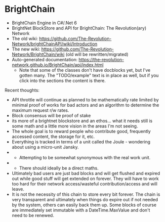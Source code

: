 # BrightChain
- BrightChain Engine in C#/.Net 6
- BrightNet BlockStore and API for BrightChain: The Revolution(ary) Network
- The old wiki: https://github.com/The-Revolution-Network/brightChainAPI/wiki/Introduction
- The new wiki: https://github.com/The-Revolution-Network/BrightChain/wiki (old will be rewritten/migrated)
- Auto-generated documentation: https://the-revolution-network.github.io/BrightChain/api/index.html
  - Note that some of the classes don't have docblocks yet, but I've gotten many. The "TODO/example" text is in place as well, but if you click into the sections the content is there.

Recent thoughts:
 - API throttle will continue as planned to be mathematically rate limited by minimal proof of works for bad actors and an algorithm to determine the maximum request r/w rates.
 - Block consensus will be proof of stake
 - its more of a brightnet blockstore and an ethos... what it needs still is some math and a little more vision in the areas I'm not seeing.
 - The whole goal is to reward people who contribute good, frequently accessed content, the storage for it, etc.
 - Everything is tracked in terms of a unit called the Joule - wondering about using a micro-unit Jansky.
 - - Attempting to be somewhat synonymous with the real work unit.
 - - There should ideally be a direct maths.
  - Ultimately bad users are just bad blocks and will get flushed and expired out while good stuff will get extended on forever. They will have to work too hard for their network access/wasteful contribution/access and will leave.
  - It is not the necessity of this chain to store every bit forever. The chain is very transparent and ultimately when things do expire out if not needed by the system, others can easily back them up. Some blocks of course are immediately set immutable with a DateTime.MaxValue and don't need to be renewed.
